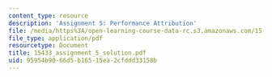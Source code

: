 ```yaml
---
content_type: resource
description: 'Assignment 5: Performance Attribution'
file: /media/https%3A/open-learning-course-data-rc.s3.amazonaws.com/15-433-investments-spring-2003/95954b9066d5b16515ea2cfddd33158b_15433_assignment_5_solution.pdf
file_type: application/pdf
resourcetype: Document
title: 15433_assignment_5_solution.pdf
uid: 95954b90-66d5-b165-15ea-2cfddd33158b
---
```

